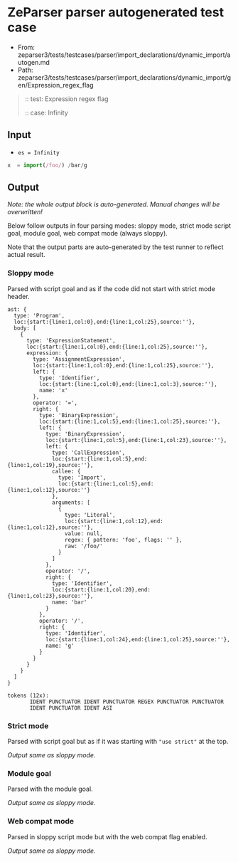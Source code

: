 # ZeParser parser autogenerated test case

- From: zeparser3/tests/testcases/parser/import_declarations/dynamic_import/autogen.md
- Path: zeparser3/tests/testcases/parser/import_declarations/dynamic_import/gen/Expression_regex_flag

> :: test: Expression regex flag
>
> :: case: Infinity

## Input

- `es = Infinity`

`````js
x  = import(/foo/) /bar/g
`````

## Output

_Note: the whole output block is auto-generated. Manual changes will be overwritten!_

Below follow outputs in four parsing modes: sloppy mode, strict mode script goal, module goal, web compat mode (always sloppy).

Note that the output parts are auto-generated by the test runner to reflect actual result.

### Sloppy mode

Parsed with script goal and as if the code did not start with strict mode header.

`````
ast: {
  type: 'Program',
  loc:{start:{line:1,col:0},end:{line:1,col:25},source:''},
  body: [
    {
      type: 'ExpressionStatement',
      loc:{start:{line:1,col:0},end:{line:1,col:25},source:''},
      expression: {
        type: 'AssignmentExpression',
        loc:{start:{line:1,col:0},end:{line:1,col:25},source:''},
        left: {
          type: 'Identifier',
          loc:{start:{line:1,col:0},end:{line:1,col:3},source:''},
          name: 'x'
        },
        operator: '=',
        right: {
          type: 'BinaryExpression',
          loc:{start:{line:1,col:5},end:{line:1,col:25},source:''},
          left: {
            type: 'BinaryExpression',
            loc:{start:{line:1,col:5},end:{line:1,col:23},source:''},
            left: {
              type: 'CallExpression',
              loc:{start:{line:1,col:5},end:{line:1,col:19},source:''},
              callee: {
                type: 'Import',
                loc:{start:{line:1,col:5},end:{line:1,col:12},source:''}
              },
              arguments: [
                {
                  type: 'Literal',
                  loc:{start:{line:1,col:12},end:{line:1,col:12},source:''},
                  value: null,
                  regex: { pattern: 'foo', flags: '' },
                  raw: '/foo/'
                }
              ]
            },
            operator: '/',
            right: {
              type: 'Identifier',
              loc:{start:{line:1,col:20},end:{line:1,col:23},source:''},
              name: 'bar'
            }
          },
          operator: '/',
          right: {
            type: 'Identifier',
            loc:{start:{line:1,col:24},end:{line:1,col:25},source:''},
            name: 'g'
          }
        }
      }
    }
  ]
}

tokens (12x):
       IDENT PUNCTUATOR IDENT PUNCTUATOR REGEX PUNCTUATOR PUNCTUATOR
       IDENT PUNCTUATOR IDENT ASI
`````

### Strict mode

Parsed with script goal but as if it was starting with `"use strict"` at the top.

_Output same as sloppy mode._

### Module goal

Parsed with the module goal.

_Output same as sloppy mode._

### Web compat mode

Parsed in sloppy script mode but with the web compat flag enabled.

_Output same as sloppy mode._
